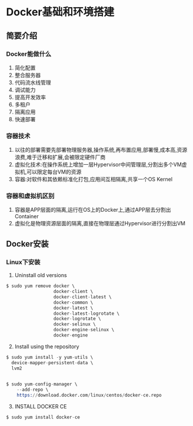 # Docker基础和环境搭建

## 简要介绍

### Docker能做什么
1. 简化配置
2. 整合服务器
3. 代码流水线管理
4. 调试能力
5. 提高开发效率
6. 多租户
7. 隔离应用
8. 快速部署

### 容器技术
1. 以往的部署需要先部署物理服务器,操作系统,再布置应用,部署慢,成本高,资源浪费,难于迁移和扩展,会被限定硬件厂商
2. 虚拟化技术:在操作系统上增加一层Hypervisor中间管理层,分割出多个VM虚拟机,可以限定每台VM的资源
3. 容器:对软件和其依赖标准化打包,应用间互相隔离,共享一个OS Kernel

### 容器和虚拟机区别
1. 容器是APP层面的隔离,运行在OS上的Docker上,通过APP层去分割出Container
2. 虚拟化是物理资源层面的隔离,直接在物理层通过Hypervisor进行分割出VM


## Docker安装

### Linux下安装
1. Uninstall old versions
```s
$ sudo yum remove docker \
                  docker-client \
                  docker-client-latest \
                  docker-common \
                  docker-latest \
                  docker-latest-logrotate \
                  docker-logrotate \
                  docker-selinux \
                  docker-engine-selinux \
                  docker-engine
```

2. Install using the repository
```s
$ sudo yum install -y yum-utils \
  device-mapper-persistent-data \
  lvm2
  

$ sudo yum-config-manager \
    --add-repo \
    https://download.docker.com/linux/centos/docker-ce.repo
```

3. INSTALL DOCKER CE
```s
$ sudo yum install docker-ce
```
